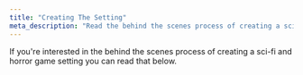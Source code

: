 ```yaml
---
title: "Creating The Setting"
meta_description: "Read the behind the scenes process of creating a sci-fi and horror RPG game setting."
---
```


If you're interested in the behind the scenes process of creating a sci-fi and horror game setting you can read that below.
